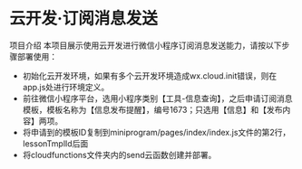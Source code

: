 # 云开发·订阅消息发送

项目介绍
本项目展示使用云开发进行微信小程序订阅消息发送能力，请按以下步骤部署使用：
- 初始化云开发环境，如果有多个云开发环境造成wx.cloud.init错误，则在app.js处进行环境定义。
- 前往微信小程序平台，选用小程序类别【工具-信息查询】，之后申请订阅消息模板，模板名称为【信息发布提醒】，编号1673；只选用【信息】和【发布内容】两项。
- 将申请到的模板ID复制到miniprogram/pages/index/index.js文件的第2行，lessonTmplId后面
- 将cloudfunctions文件夹内的send云函数创建并部署。


